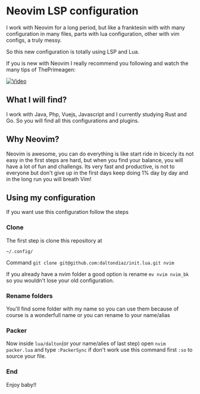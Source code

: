 # Neovim LSP configuration

I work with Neovim for a long period, but like a franktesin with with many configuration 
in many files, parts with lua configuration, other with vim configs, a truly messy. 

So this new configuration is totally using LSP and Lua.

If you is new with Neovim I really recommend you following and watch the many tips
of ThePrimeagen:


[![Video](https://img.youtube.com/vi/w7i4amO_zaE/maxresdefault.jpg)](https://www.youtube.com/watch?v=w7i4amO_zaE)

## What I will find?

I work with Java, Php, Vuejs, Javascript and I currently studying Rust and Go.
So you will find all this configurations and plugins.

## Why Neovim?

Neovim is awesome, you can do everything is like start ride in bicecly its not easy in
the first steps are hard, but when you find your balance, you will have a lot of fun and challengs.
Its very fast and productive, is not to everyone but don't give up in the first days keep doing 1% day by day and in the long run you will breath Vim!

## Using my configuration

If you want use this configuration follow the steps

### Clone 

The first step is clone this repository at 

`~/.config/`

Command `git clone git@github.com:daltondiaz/init.lua.git nvim`

If you already have a nvim folder a good option is rename `mv nvim nvim_bk`
so you wouldn't lose your old configuration.

### Rename folders

You'll find some folder with my name so you can use them because of course is a 
wonderfull name or you can rename to your name/alias

### Packer

Now inside `lua/dalton`(or your name/alies of last step) open `nvim packer.lua`
and type `:PackerSync` if don't work use this command first `:so` to source your 
file.

### End

Enjoy baby!! 
